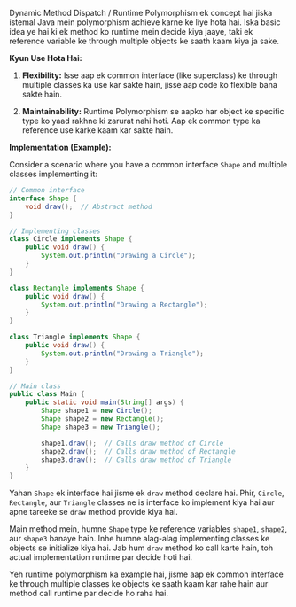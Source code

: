 Dynamic Method Dispatch / Runtime Polymorphism ek concept hai jiska istemal Java mein polymorphism achieve karne ke liye hota hai. Iska basic idea ye hai ki ek method ko runtime mein decide kiya jaaye, taki ek reference variable ke through multiple objects ke saath kaam kiya ja sake.

**Kyun Use Hota Hai:**

1. **Flexibility:** Isse aap ek common interface (like superclass) ke through multiple classes ka use kar sakte hain, jisse aap code ko flexible bana sakte hain.

2. **Maintainability:** Runtime Polymorphism se aapko har object ke specific type ko yaad rakhne ki zarurat nahi hoti. Aap ek common type ka reference use karke kaam kar sakte hain.

**Implementation (Example):**

Consider a scenario where you have a common interface `Shape` and multiple classes implementing it:

```java
// Common interface
interface Shape {
    void draw();  // Abstract method
}

// Implementing classes
class Circle implements Shape {
    public void draw() {
        System.out.println("Drawing a Circle");
    }
}

class Rectangle implements Shape {
    public void draw() {
        System.out.println("Drawing a Rectangle");
    }
}

class Triangle implements Shape {
    public void draw() {
        System.out.println("Drawing a Triangle");
    }
}

// Main class
public class Main {
    public static void main(String[] args) {
        Shape shape1 = new Circle();
        Shape shape2 = new Rectangle();
        Shape shape3 = new Triangle();

        shape1.draw();  // Calls draw method of Circle
        shape2.draw();  // Calls draw method of Rectangle
        shape3.draw();  // Calls draw method of Triangle
    }
}
```

Yahan `Shape` ek interface hai jisme ek `draw` method declare hai. Phir, `Circle`, `Rectangle`, aur `Triangle` classes ne is interface ko implement kiya hai aur apne tareeke se `draw` method provide kiya hai.

Main method mein, humne `Shape` type ke reference variables `shape1`, `shape2`, aur `shape3` banaye hain. Inhe humne alag-alag implementing classes ke objects se initialize kiya hai. Jab hum `draw` method ko call karte hain, toh actual implementation runtime par decide hoti hai.

Yeh runtime polymorphism ka example hai, jisme aap ek common interface ke through multiple classes ke objects ke saath kaam kar rahe hain aur method call runtime par decide ho raha hai.